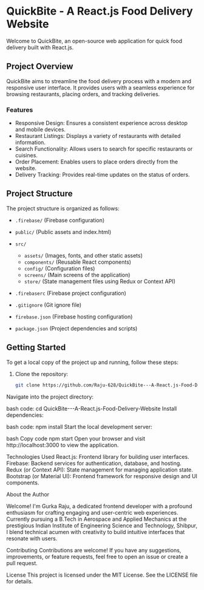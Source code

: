# QuickBite - A React.js Food Delivery Website


Welcome to QuickBite, an open-source web application for quick food delivery built with React.js.


## Project Overview


QuickBite aims to streamline the food delivery process with a modern and responsive user interface. It provides users with a seamless experience for browsing restaurants, placing orders, and tracking deliveries.


### Features


- Responsive Design: Ensures a consistent experience across desktop and mobile devices.
- Restaurant Listings: Displays a variety of restaurants with detailed information.
- Search Functionality: Allows users to search for specific restaurants or cuisines.
- Order Placement: Enables users to place orders directly from the website.
- Delivery Tracking: Provides real-time updates on the status of orders.


## Project Structure


The project structure is organized as follows:


- `.firebase/` (Firebase configuration)
- `public/` (Public assets and index.html)
- `src/`
  - `assets/` (Images, fonts, and other static assets)
  - `components/` (Reusable React components)
  - `config/` (Configuration files)
  - `screens/` (Main screens of the application)
  - `store/` (State management files using Redux or Context API)


- `.firebaserc` (Firebase project configuration)
- `.gitignore` (Git ignore file)
- `firebase.json` (Firebase hosting configuration)
- `package.json` (Project dependencies and scripts)


## Getting Started


To get a local copy of the project up and running, follow these steps:


1. Clone the repository:
   ```bash
   git clone https://github.com/Raju-628/QuickBite---A-React.js-Food-Delivery-Website.git
Navigate into the project directory:


bash
code:
cd QuickBite---A-React.js-Food-Delivery-Website
Install dependencies:


bash
code:
npm install
Start the local development server:


bash
Copy code
npm start
Open your browser and visit http://localhost:3000 to view the application.


Technologies Used
React.js: Frontend library for building user interfaces.
Firebase: Backend services for authentication, database, and hosting.
Redux (or Context API): State management for managing application state.
Bootstrap (or Material UI): Frontend framework for responsive design and UI components.

About the Author


Welcome! I'm Gurka Raju, a dedicated frontend developer with a profound enthusiasm for crafting engaging and user-centric web experiences. Currently pursuing a B.Tech in Aerospace and Applied Mechanics at the prestigious Indian Institute of Engineering Science and Technology, Shibpur, I blend technical acumen with creativity to build intuitive interfaces that resonate with users.



Contributing
Contributions are welcome! If you have any suggestions, improvements, or feature requests, feel free to open an issue or create a pull request.


License
This project is licensed under the MIT License. See the LICENSE file for details.






